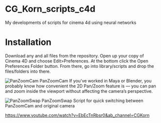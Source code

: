 # CG_Korn_scripts_c4d
My developments of scripts for cinema 4d using neural networks

# Installation
Download any and all files from the repository. Open up your copy of Cinema 4D and choose Edit>Preferences. At the bottom click the Open Preferences Folder button. From there, go into library/scripts and drop the files/folders into there.

![PanZoomCam](https://github.com/user-attachments/assets/6479187a-5872-4159-b7a8-c801432cef61)
PanZoomCam
If you’ve worked in Maya or Blender,
you probably know how convenient the 2D Pan/Zoom feature is —
you can pan and zoom inside the viewport without affecting the camera’s perspective.

![PanZoomSwap](https://github.com/user-attachments/assets/602b2696-4e58-4e74-9c7a-9eff4835a8c6)
PanZoomSwap
Script for quick switching between PanZoomCam and original camera

https://www.youtube.com/watch?v=EbEcTnRbsr0&ab_channel=CGKorn
